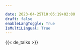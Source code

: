 ```yaml
---

date: 2023-04-25T10:05:19+02:00
draft: false
enableLangToggle: True
IsMultiLingual: True
---
```


{{< de_talks >}}